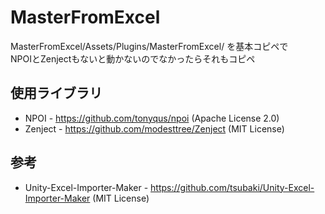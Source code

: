 # MasterFromExcel

MasterFromExcel/Assets/Plugins/MasterFromExcel/ を基本コピペで  
NPOIとZenjectもないと動かないのでなかったらそれもコピペ

## 使用ライブラリ
* NPOI - https://github.com/tonyqus/npoi (Apache License 2.0)
* Zenject - https://github.com/modesttree/Zenject (MIT License)

## 参考
* Unity-Excel-Importer-Maker - https://github.com/tsubaki/Unity-Excel-Importer-Maker (MIT License)
